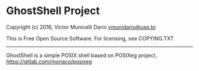 
# GhostShell Project

Copyright (c) 2016, Victor Municelli Dario <vmunidario@usp.br>

This is Free Open Source Software. For licensing, see COPYING.TXT

----------------------------------------------------------------------

GhostShell is a simple POSIX shell based on POSIXeg project, https://gitlab.com/monaco/posixeg
